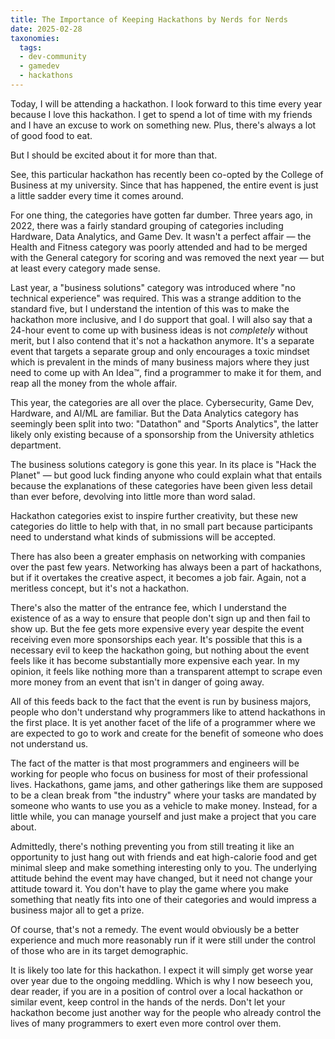 ```yaml
---
title: The Importance of Keeping Hackathons by Nerds for Nerds
date: 2025-02-28
taxonomies:
  tags:
  - dev-community
  - gamedev
  - hackathons
---
```


Today, I will be attending a hackathon.
I look forward to this time every year
because I love this hackathon.
I get to spend a lot of time
with my friends
and I have an excuse to work on something new.
Plus, there's always a lot of good food to eat.

But I should be excited about it for more than that.

See, this particular hackathon
has recently been co-opted by
the College of Business at my university.
Since that has happened,
the entire event is just a little sadder
every time it comes around.

For one thing,
the categories have gotten far dumber.
Three years ago,
in 2022,
there was a fairly standard grouping of categories
including Hardware, Data Analytics, and Game Dev.
It wasn't a perfect affair —
the Health and Fitness category
was poorly attended
and had to be merged with the General category for scoring
and was removed the next year —
but at least every category made sense.

Last year, a "business solutions" category was introduced
where "no technical experience" was required.
This was a strange addition
to the standard five, but
I understand the intention of this
was to make the hackathon more inclusive,
and I do support that goal.
I will also say that a 24-hour event
to come up with business ideas
is not *completely* without merit,
but I also contend that it's not a hackathon anymore.
It's a separate event
that targets a separate group
and only encourages a toxic mindset
which is prevalent in the minds
of many business majors
where they just need to come up with An Idea™,
find a programmer to make it for them,
and reap all the money from the whole affair.

This year, the categories are all over the place.
Cybersecurity, Game Dev, Hardware, and AI/ML are familiar.
But the Data Analytics category
has seemingly been split into two:
"Datathon" and "Sports Analytics",
the latter likely only existing
because of a sponsorship from the University athletics department.

The business solutions category is gone this year.
In its place is "Hack the Planet" —
but good luck finding anyone
who could explain what that entails
because the explanations of these categories
have been given less detail than ever before,
devolving into little more than word salad.

Hackathon categories exist to inspire further creativity,
but these new categories do little to help with that,
in no small part
because participants need to understand
what kinds of submissions will be accepted.

There has also been
a greater emphasis on networking with companies
over the past few years.
Networking has always been a part of hackathons,
but if it overtakes the creative aspect,
it becomes a job fair.
Again, not a meritless concept,
but it's not a hackathon.

There's also the matter of the entrance fee,
which I understand the existence of
as a way to ensure that people
don't sign up and then fail to show up.
But the fee gets more expensive every year
despite the event receiving even more sponsorships each year.
It's possible that this is a necessary evil
to keep the hackathon going,
but nothing about the event feels like it has become
substantially more expensive each year.
In my opinion,
it feels like nothing more than a transparent attempt
to scrape even more money
from an event that isn't in danger
of going away.

All of this feeds back
to the fact that the event
is run by business majors,
people who don't understand
why programmers like to attend hackathons
in the first place.
It is yet another facet
of the life of a programmer
where we are expected to go to work
and create for the benefit
of someone who does not understand us.

The fact of the matter is
that most programmers and engineers
will be working for people
who focus on business for most of their professional lives.
Hackathons, game jams, and other gatherings like them
are supposed to be a clean break from "the industry"
where your tasks are mandated by someone
who wants to use you as a vehicle to make money.
Instead, for a little while,
you can manage yourself
and just make a project that you care about.

Admittedly, there's nothing preventing you
from still treating it like an opportunity
to just hang out with friends
and eat high-calorie food
and get minimal sleep
and make something interesting only to you.
The underlying attitude behind the event may have changed,
but it need not change your attitude toward it.
You don't have to play the game
where you make something
that neatly fits into one of their categories
and would impress a business major
all to get a prize.

Of course, that's not a remedy.
The event would obviously be a better experience
and much more reasonably run
if it were still under the control of those
who are in its target demographic.

It is likely too late for this hackathon.
I expect it will simply get worse year over year
due to the ongoing meddling.
Which is why I now beseech you,
dear reader,
if you are in a position of control
over a local hackathon or similar event,
keep control in the hands of the nerds.
Don't let your hackathon become
just another way for the people
who already control the lives of many programmers
to exert even more control over them.
